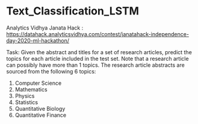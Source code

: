 # Text_Classification_LSTM
Analytics Vidhya Janata Hack : https://datahack.analyticsvidhya.com/contest/janatahack-independence-day-2020-ml-hackathon/

Task:
Given the abstract and titles for a set of research articles, predict the topics for each article included in the test set. 
Note that a research article can possibly have more than 1 topics. The research article abstracts are sourced from the following 6 topics: 

1. Computer Science
2. Mathematics
3. Physics
4. Statistics
5. Quantitative Biology
6. Quantitative Finance

